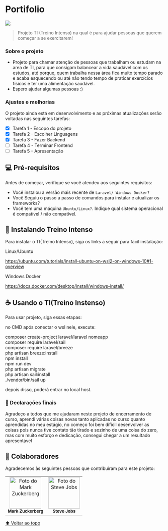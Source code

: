 # Portifolio



<img src="https://miro.medium.com/max/700/1*mQftYbY07wgHw9l-XxvqAw.jpeg">

> Projeto TI (Treino Intenso) na qual é para ajudar pessoas que querem começar a se exercitarem!

### Sobre o projeto

- Projeto para chamar atenção de pessoas que trabalham ou estudam na area de TI, para que consigam balancear a vida saudável com os estudos, até porque, quem trabalha nessa área fica muito tempo parado e acaba esquecendo ou até não tendo tempo de praticar exercícios físicos e ter uma alimentação saudável.
- Espero ajudar algumas pessoas :)

### Ajustes e melhorias

O projeto ainda está em desenvolvimento e as próximas atualizações serão voltadas nas seguintes tarefas:

- [x] Tarefa 1 - Escopo do projeto
- [x] Tarefa 2 - Escolher Linguagens
- [x] Tarefa 3 - Fazer Backend
- [ ] Tarefa 4 - Terminar Frontend
- [ ] Tarefa 5 - Apresentação

## 💻 Pré-requisitos

Antes de começar, verifique se você atendeu aos seguintes requisitos:
<!---Estes são apenas requisitos de exemplo. Adicionar, duplicar ou remover conforme necessário--->
* Você instalou a versão mais recente de `Laravel/ Windows Docker?`
* Você Seguiu o passo a passo  de comandos para instalar e atualizar os frameworks?
* Você tem uma máquina `Ubuntu/Linux?`. Indique qual sistema operacional é compatível / não compatível.

## 🚀 Instalando Treino Intenso

Para instalar o TI(Treino Intenso), siga os links a seguir para facil instalação:

Linux/Ubuntu

https://ubuntu.com/tutorials/install-ubuntu-on-wsl2-on-windows-10#1-overview

Windows Docker

https://docs.docker.com/desktop/install/windows-install/

## ☕ Usando o TI(Treino Instenso)

Para usar projeto, siga essas etapas:

no CMD após conectar o wsl nele, execute:

composer create-project laravel/laravel nomeapp
<br>
composer require laravel/sail
<br>
composer require laravel/breeze
<br>
php artisan breeze:install
<br>
npm install
<br>
npm run dev
<br>
php artisan migrate
<br>
php artisan sail:install
<br>
./vendor/bin/sail up
<br>

depois disso, poderá entrar no local host.

### 🤝 Declarações finais

Agradeço a todos que me ajudaram neste projeto de encerramento de curso, aprendi várias coisas novas tanto aplicadas no curso quanto aprendidas no meu estágio, no começo foi bem dificil desenvolver as coisas pois nunca tive contato tão tirado e sozinho de uma coisa do zero, mas com muito esforço e dedicação, consegui chegar a um resultado apresentável 

## 🤝 Colaboradores

Agradecemos às seguintes pessoas que contribuíram para este projeto:

<table>
  <tr>
    <td align="center">
      <a href="#">
        <img src="https://s2.glbimg.com/FUcw2usZfSTL6yCCGj3L3v3SpJ8=/smart/e.glbimg.com/og/ed/f/original/2019/04/25/zuckerberg_podcast.jpg" width="100px;" alt="Foto do Mark Zuckerberg"/><br>
        <sub>
          <b>Mark Zuckerberg</b>
        </sub>
      </a>
    </td>
    <td align="center">
      <a href="#">
        <img src="https://miro.medium.com/max/360/0*1SkS3mSorArvY9kS.jpg" width="100px;" alt="Foto do Steve Jobs"/><br>
        <sub>
          <b>Steve Jobs</b>
        </sub>
      </a>
    </td>
  </tr>
</table>

[⬆ Voltar ao topo](#nome-do-projeto)<br>
